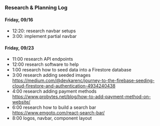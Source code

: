 ### Research & Planning Log
#### Friday, 09/16
* 12:20: research navbar setups
* 3:00: implement partial navbar 

#### Friday, 09/23
* 11:00 research API endpoints
* 12:00 research software to help
* 1:00 research how to seed data into a Firestore database
* 3:00 research adding seeded images https://medium.com/@devkarenc/journey-to-the-firebase-seeding-cloud-firestore-and-authentication-4934240438
* 4:00 research adding payment methods https://www.probytes.net/blog/how-to-add-payment-method-on-website/
* 6:00 research how to build a search bar https://www.emgoto.com/react-search-bar/
* 8:00 logos, navbar, component layout 